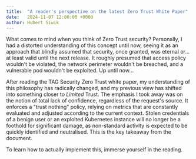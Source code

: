 ```yaml
---
title:  "A reader's perspective on the latest Zero Trust White Paper"
date:   2024-11-07 12:00:00 +0000
author: Hubert Siwik
---
```


What comes to mind when you think of Zero Trust security? Personally, I had a distorted understanding of this concept
until now, seeing it as an approach that blindly assumed that security, once granted, was eternal or... at least valid
until the next release. It roughly presumed that access policy wouldn't be violated, the network perimeter wouldn't be
breached, and a vulnerable pod wouldn't be exploited. Up until now…

After reading the TAG Security Zero Trust white paper, my understanding of this philosophy has radically changed,
and my previous view has shifted into something closer to _Limited_ Trust. The emphasis I took away 
was on the notion of total lack of confidence, regardless of the request's source. It enforces
a "trust nothing" policy, relying on metrics that are constantly evaluated and adjusted according to the current context.
Stolen credentials of a benign user or an exploited Kubernetes instance will no longer be a foothold for significant damage,
as non-standard activity is expected to be quickly identified and neutralised. This is the key takeaway from the document.

To learn how to actually implement this, immerse yourself in the reading.
